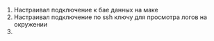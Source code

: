 1. Настраивал подключение к бае данных на маке
2. Настраивал подключение по ssh ключу для просмотра логов на окружении
3. 
